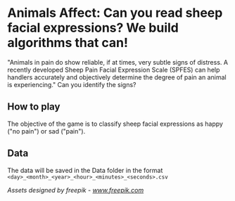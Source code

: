 # Animals Affect: Can you read sheep facial expressions? We build algorithms that can!

"Animals in pain do show reliable, if at times, very subtle signs of distress. A recently developed Sheep Pain Facial Expression Scale (SPFES) can help handlers accurately and objectively determine the degree of pain an animal is experiencing." Can you identify the signs?

## How to play
The objective of the game is to classify sheep facial expressions as happy ("no pain") or sad ("pain").

## Data
The data will be saved in the Data folder in the format `<day>_<month>_<year>_<hour>_<minutes>_<seconds>.csv`


*Assets designed by freepik - www.freepik.com*
